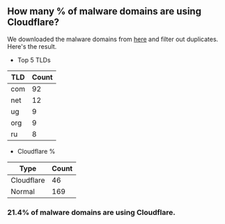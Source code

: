## How many % of malware domains are using Cloudflare?


We downloaded the malware domains from [here](https://urlhaus.abuse.ch) and filter out duplicates.
Here's the result.


[//]: # (start replacement)


- Top 5 TLDs

| TLD | Count |
| --- | --- |
| com | 92 |
| net | 12 |
| ug | 9 |
| org | 9 |
| ru | 8 |


- Cloudflare %

| Type | Count |
| --- | --- |
| Cloudflare | 46 |
| Normal | 169 |


### 21.4% of malware domains are using Cloudflare.